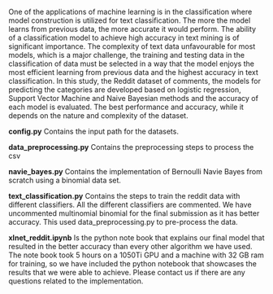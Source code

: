 
One of the applications of machine learning is in
the classification where model construction is utilized for text
classification. The more the model learns from previous data, the
more accurate it would perform. The ability of a classification
model to achieve high accuracy in text mining is of significant
importance. The complexity of text data unfavourable for most
models, which is a major challenge, the training and testing data
in the classification of data must be selected in a way that the
model enjoys the most efficient learning from previous data and
the highest accuracy in text classification. In this study, the Reddit
dataset of comments, the models for predicting the categories are
developed based on logistic regression, Support Vector Machine
and Naive Bayesian methods and the accuracy of each model is
evaluated. The best performance and accuracy, while it depends
on the nature and complexity of the dataset.


**config.py** 
Contains the input path for the datasets.

**data_preprocessing.py**
Contains the preprocessing steps to process the csv 

**navie_bayes.py** 
Contains the implementation of Bernoulli Navie Bayes from scratch using a binomial data set.

**text_classification.py**
Contains the steps to train the reddit data with different classifiers. All the different classifiers are commented. We have uncommented multinomial binomial for the final submission as it has better accuracy.
This used data_preprocessing.py to pre-process the data.


**xlnet_reddit.ipynb**
Is the python note book that explains our final model that resulted in the better accuracy than every other algorithm we have used.
The note book took 5 hours on a 1050Ti GPU and a machine with 32 GB ram for training, so we have included the python notebook that showcases the results that we were able to achieve.
Please contact us if there are any questions related to the implementation.



